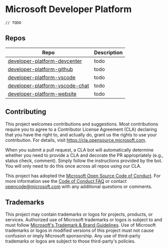 # Microsoft Developer Platform

`// TODO`

## Repos

| Repo                                                             | Description |
| ---------------------------------------------------------------- | ----------- |
| [developer-platform-devcenter][developer-platform-devcenter]     | todo        |
| [developer-platform-github][developer-platform-github]           | todo        |
| [developer-platform-vscode][developer-platform-vscode]           | todo        |
| [developer-platform-vscode-chat][developer-platform-vscode-chat] | todo        |
| [developer-platform-website][developer-platform-website]         | todo        |

## Contributing

This project welcomes contributions and suggestions. Most contributions require you to agree to a
Contributor License Agreement (CLA) declaring that you have the right to, and actually do, grant us
the rights to use your contribution. For details, visit https://cla.opensource.microsoft.com.

When you submit a pull request, a CLA bot will automatically determine whether you need to provide
a CLA and decorate the PR appropriately (e.g., status check, comment). Simply follow the instructions
provided by the bot. You will only need to do this once across all repos using our CLA.

This project has adopted the [Microsoft Open Source Code of Conduct](https://opensource.microsoft.com/codeofconduct/).
For more information see the [Code of Conduct FAQ](https://opensource.microsoft.com/codeofconduct/faq/) or
contact [opencode@microsoft.com](mailto:opencode@microsoft.com) with any additional questions or comments.

## Trademarks

This project may contain trademarks or logos for projects, products, or services. Authorized use of Microsoft
trademarks or logos is subject to and must follow
[Microsoft's Trademark & Brand Guidelines](https://www.microsoft.com/en-us/legal/intellectualproperty/trademarks/usage/general).
Use of Microsoft trademarks or logos in modified versions of this project must not cause confusion or imply Microsoft sponsorship.
Any use of third-party trademarks or logos are subject to those third-party's policies.

[developer-platform-devcenter]: https://github.com/microsoft/developer-platform-devcenter
[developer-platform-github]: https://github.com/microsoft/developer-platform-github
[developer-platform-vscode]: https://github.com/microsoft/developer-platform-vscode
[developer-platform-vscode-chat]: https://github.com/microsoft/developer-platform-vscode-chat
[developer-platform-website]: https://github.com/microsoft/developer-platform-website

